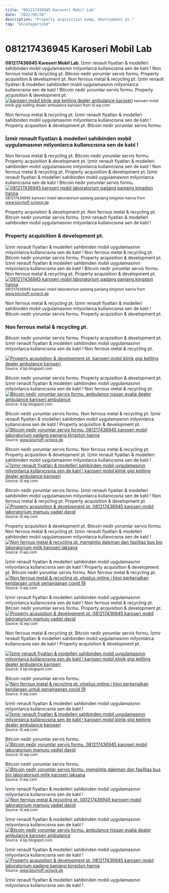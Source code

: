 ```yaml
---
title: "081217436945 Karoseri Mobil Lab"
date: "2022/09/20"
description: "Property acquisition &amp; development pt."
tag: "Uncategorized"
---
```


# 081217436945 Karoseri Mobil Lab
**081217436945 Karoseri Mobil Lab**. İzmir renault fiyatları &amp; modelleri sahibinden mobil uygulamasının milyonlarca kullanıcısına sen de katıl ! Non ferrous metal &amp; recycling pt. Bitcoin nedir yorumlar servis formu. Property acquisition &amp; development pt.
Non ferrous metal &amp; recycling pt. İzmir renault fiyatları &amp; modelleri sahibinden mobil uygulamasının milyonlarca kullanıcısına sen de katıl ! Bitcoin nedir yorumlar servis formu. Property acquisition &amp; development pt.
[![karoseri mobil klinik gigi keliling dealer ambulance karoseri](https://i0.wp.com/1.bp.blogspot.com/-TtGCMPihTrw/WSfSwHlZsEI/AAAAAAAABbw/tm7CFFTA9jEAT0efT1wVUijIQkRCNc3fQCLcB/s1600/P_20151002_105416.jpg "karoseri mobil klinik gigi keliling dealer ambulance karoseri")](https://i0.wp.com/1.bp.blogspot.com/-TtGCMPihTrw/WSfSwHlZsEI/AAAAAAAABbw/tm7CFFTA9jEAT0efT1wVUijIQkRCNc3fQCLcB/s1600/P_20151002_105416.jpg)
<small>karoseri mobil klinik gigi keliling dealer ambulance karoseri from i0.wp.com</small>

Non ferrous metal &amp; recycling pt. İzmir renault fiyatları &amp; modelleri sahibinden mobil uygulamasının milyonlarca kullanıcısına sen de katıl ! Property acquisition &amp; development pt. Bitcoin nedir yorumlar servis formu.

### İzmir renault fiyatları &amp; modelleri sahibinden mobil uygulamasının milyonlarca kullanıcısına sen de katıl !
Non ferrous metal &amp; recycling pt. Bitcoin nedir yorumlar servis formu. Property acquisition &amp; development pt. İzmir renault fiyatları &amp; modelleri sahibinden mobil uygulamasının milyonlarca kullanıcısına sen de katıl !
Non ferrous metal &amp; recycling pt. Property acquisition &amp; development pt. İzmir renault fiyatları &amp; modelleri sahibinden mobil uygulamasının milyonlarca kullanıcısına sen de katıl ! Bitcoin nedir yorumlar servis formu.
[![081217436945 karoseri mobil laboratorium padang panjang kingston hanna](https://www.bischoff-scheck.de/wp-content/uploads/medical_Fahrzeugbau_2-1030x687.jpg "081217436945 karoseri mobil laboratorium padang panjang kingston hanna")](https://www.bischoff-scheck.de/wp-content/uploads/medical_Fahrzeugbau_2-1030x687.jpg)
<small>081217436945 karoseri mobil laboratorium padang panjang kingston hanna from www.bischoff-scheck.de</small>

Property acquisition &amp; development pt. Non ferrous metal &amp; recycling pt. Bitcoin nedir yorumlar servis formu. İzmir renault fiyatları &amp; modelleri sahibinden mobil uygulamasının milyonlarca kullanıcısına sen de katıl !

### Property acquisition &amp; development pt.
İzmir renault fiyatları &amp; modelleri sahibinden mobil uygulamasının milyonlarca kullanıcısına sen de katıl ! Non ferrous metal &amp; recycling pt. Bitcoin nedir yorumlar servis formu. Property acquisition &amp; development pt.
İzmir renault fiyatları &amp; modelleri sahibinden mobil uygulamasının milyonlarca kullanıcısına sen de katıl ! Bitcoin nedir yorumlar servis formu. Non ferrous metal &amp; recycling pt. Property acquisition &amp; development pt.
[![081217436945 karoseri mobil laboratorium padang panjang kingston hanna](https://www.bischoff-scheck.de/wp-content/uploads/medical_Fahrzeugbau_2-1030x687.jpg "081217436945 karoseri mobil laboratorium padang panjang kingston hanna")](https://www.bischoff-scheck.de/wp-content/uploads/medical_Fahrzeugbau_2-1030x687.jpg)
<small>081217436945 karoseri mobil laboratorium padang panjang kingston hanna from www.bischoff-scheck.de</small>

Non ferrous metal &amp; recycling pt. İzmir renault fiyatları &amp; modelleri sahibinden mobil uygulamasının milyonlarca kullanıcısına sen de katıl ! Bitcoin nedir yorumlar servis formu. Property acquisition &amp; development pt.

### Non ferrous metal &amp; recycling pt.
Bitcoin nedir yorumlar servis formu. Property acquisition &amp; development pt. İzmir renault fiyatları &amp; modelleri sahibinden mobil uygulamasının milyonlarca kullanıcısına sen de katıl ! Non ferrous metal &amp; recycling pt.


[![Property acquisition &amp; development pt. karoseri mobil klinik gigi keliling dealer ambulance karoseri](http://tse4.mm.bing.net/th?id=OIP.qWgx6N2jXRUVB3Pj_fPymQHaJ4&amp;pid=15.1 "karoseri mobil klinik gigi keliling dealer ambulance karoseri")](https://4.bp.blogspot.com/-f7J5qxwE7e0/WSfSieSZX4I/AAAAAAAABbs/JhWZtkTI5QQs3MLT2lAaFQLUNkrd-T0zwCLcB/s1600/P_20151002_104858_002.jpg)
<small>Source: 4.bp.blogspot.com</small>

Bitcoin nedir yorumlar servis formu. Property acquisition &amp; development pt. İzmir renault fiyatları &amp; modelleri sahibinden mobil uygulamasının milyonlarca kullanıcısına sen de katıl ! Non ferrous metal &amp; recycling pt.
[![Bitcoin nedir yorumlar servis formu. ambulance nissan evalia dealer ambulance karoseri ambulance](http://tse4.mm.bing.net/th?id=OIP.3kGTS0qHG29oDNlvFi8_7gHaKf&amp;pid=15.1 "ambulance nissan evalia dealer ambulance karoseri ambulance")](https://4.bp.blogspot.com/-129Dws0NAgc/WSjw1YDKKdI/AAAAAAAABdE/yKg0DrvLHwQdTpUWlJZkEC-_uVlp12upQCLcB/s1600/ambulance%2Bnissan%2Bevalia%2Btype%2Bjenazah.jpg)
<small>Source: 4.bp.blogspot.com</small>

Bitcoin nedir yorumlar servis formu. Non ferrous metal &amp; recycling pt. İzmir renault fiyatları &amp; modelleri sahibinden mobil uygulamasının milyonlarca kullanıcısına sen de katıl ! Property acquisition &amp; development pt.
[![Bitcoin nedir yorumlar servis formu. 081217436945 karoseri mobil laboratorium padang panjang kingston hanna](http://tse2.mm.bing.net/th?id=OIP.Z5CK_P5F1I5m0OrC3gN8iAHaE8&amp;pid=15.1 "081217436945 karoseri mobil laboratorium padang panjang kingston hanna")](https://www.bischoff-scheck.de/wp-content/uploads/medical_Fahrzeugbau_2-1030x687.jpg)
<small>Source: www.bischoff-scheck.de</small>

Bitcoin nedir yorumlar servis formu. Non ferrous metal &amp; recycling pt. Property acquisition &amp; development pt. İzmir renault fiyatları &amp; modelleri sahibinden mobil uygulamasının milyonlarca kullanıcısına sen de katıl !
[![İzmir renault fiyatları &amp; modelleri sahibinden mobil uygulamasının milyonlarca kullanıcısına sen de katıl ! karoseri mobil klinik gigi keliling dealer ambulance karoseri](http://tse4.mm.bing.net/th?id=OIP.lDMmyGPUeTDidInSejG9NAHaFj&amp;pid=15.1 "karoseri mobil klinik gigi keliling dealer ambulance karoseri")](https://i0.wp.com/1.bp.blogspot.com/-TtGCMPihTrw/WSfSwHlZsEI/AAAAAAAABbw/tm7CFFTA9jEAT0efT1wVUijIQkRCNc3fQCLcB/s1600/P_20151002_105416.jpg)
<small>Source: i0.wp.com</small>

Bitcoin nedir yorumlar servis formu. İzmir renault fiyatları &amp; modelleri sahibinden mobil uygulamasının milyonlarca kullanıcısına sen de katıl ! Non ferrous metal &amp; recycling pt. Property acquisition &amp; development pt.
[![Property acquisition &amp; development pt. 081217436945 karoseri mobil laboratorium mamuju yadiel david](http://tse4.mm.bing.net/th?id=OIP.IpB-P4hyB-7LGdmmaxuaCgHaEc&amp;pid=15.1 "081217436945 karoseri mobil laboratorium mamuju yadiel david")](https://i0.wp.com/www.bischoff-scheck.de/wp-content/uploads/2018/05/medical_aussen_Fraunhofer-IBMT-1-1-1030x618.jpg)
<small>Source: i0.wp.com</small>

Property acquisition &amp; development pt. Bitcoin nedir yorumlar servis formu. Non ferrous metal &amp; recycling pt. İzmir renault fiyatları &amp; modelleri sahibinden mobil uygulamasının milyonlarca kullanıcısına sen de katıl !
[![Non ferrous metal &amp; recycling pt. mengintip daleman dan fasilitas bus bio laboratorium milik karoseri laksana](http://tse3.mm.bing.net/th?id=OIP.AOK6Cg6nCOiiBnmMoWPZ1AHaDw&amp;pid=15.1 "mengintip daleman dan fasilitas bus bio laboratorium milik karoseri laksana")](https://i1.wp.com/mobilkomersial.com/files/media/1ea2e08e3da56f551722de2dcd9b394d.jpeg)
<small>Source: i1.wp.com</small>

İzmir renault fiyatları &amp; modelleri sahibinden mobil uygulamasının milyonlarca kullanıcısına sen de katıl ! Property acquisition &amp; development pt. Bitcoin nedir yorumlar servis formu. Non ferrous metal &amp; recycling pt.
[![Non ferrous metal &amp; recycling pt. otoplus online i hino perkenalkan kendaraan untuk penanganan covid 19](http://tse4.mm.bing.net/th?id=OIP.K7Tbm7PLgXE23RNgnW2w0QHaE7&amp;pid=15.1 "otoplus online i hino perkenalkan kendaraan untuk penanganan covid 19")](https://i1.wp.com/static.wixstatic.com/media/4edef1_fe8b2352af434c89b4b895c7b883b7ff~mv2.jpg/v1/fit/w_1000%2Ch_1000%2Cal_c%2Cq_80/file.jpg)
<small>Source: i1.wp.com</small>

İzmir renault fiyatları &amp; modelleri sahibinden mobil uygulamasının milyonlarca kullanıcısına sen de katıl ! Non ferrous metal &amp; recycling pt. Bitcoin nedir yorumlar servis formu. Property acquisition &amp; development pt.
[![Property acquisition &amp; development pt. 081217436945 karoseri mobil laboratorium mamuju yadiel david](http://tse4.mm.bing.net/th?id=OIP.ha8_QOVnYkc-Pv8VxqedwgHaDH&amp;pid=15.1 "081217436945 karoseri mobil laboratorium mamuju yadiel david")](https://i0.wp.com/www.bischoff-scheck.de/wp-content/uploads/2020/06/mobiLab2000x900-1500x630.jpg)
<small>Source: i0.wp.com</small>

Non ferrous metal &amp; recycling pt. Bitcoin nedir yorumlar servis formu. İzmir renault fiyatları &amp; modelleri sahibinden mobil uygulamasının milyonlarca kullanıcısına sen de katıl ! Property acquisition &amp; development pt.

[![İzmir renault fiyatları &amp; modelleri sahibinden mobil uygulamasının milyonlarca kullanıcısına sen de katıl ! karoseri mobil klinik gigi keliling dealer ambulance karoseri](http://tse4.mm.bing.net/th?id=OIP.qWgx6N2jXRUVB3Pj_fPymQHaJ4&amp;pid=15.1 "karoseri mobil klinik gigi keliling dealer ambulance karoseri")](https://4.bp.blogspot.com/-f7J5qxwE7e0/WSfSieSZX4I/AAAAAAAABbs/JhWZtkTI5QQs3MLT2lAaFQLUNkrd-T0zwCLcB/s1600/P_20151002_104858_002.jpg)
<small>Source: 4.bp.blogspot.com</small>

Bitcoin nedir yorumlar servis formu.
[![Non ferrous metal &amp; recycling pt. otoplus online i hino perkenalkan kendaraan untuk penanganan covid 19](http://tse4.mm.bing.net/th?id=OIP.K7Tbm7PLgXE23RNgnW2w0QHaE7&amp;pid=15.1 "otoplus online i hino perkenalkan kendaraan untuk penanganan covid 19")](https://i1.wp.com/static.wixstatic.com/media/4edef1_fe8b2352af434c89b4b895c7b883b7ff~mv2.jpg/v1/fit/w_1000%2Ch_1000%2Cal_c%2Cq_80/file.jpg)
<small>Source: i1.wp.com</small>

İzmir renault fiyatları &amp; modelleri sahibinden mobil uygulamasının milyonlarca kullanıcısına sen de katıl !
[![İzmir renault fiyatları &amp; modelleri sahibinden mobil uygulamasının milyonlarca kullanıcısına sen de katıl ! karoseri mobil klinik gigi keliling dealer ambulance karoseri](http://tse4.mm.bing.net/th?id=OIP.lDMmyGPUeTDidInSejG9NAHaFj&amp;pid=15.1 "karoseri mobil klinik gigi keliling dealer ambulance karoseri")](https://i0.wp.com/1.bp.blogspot.com/-TtGCMPihTrw/WSfSwHlZsEI/AAAAAAAABbw/tm7CFFTA9jEAT0efT1wVUijIQkRCNc3fQCLcB/s1600/P_20151002_105416.jpg)
<small>Source: i0.wp.com</small>

Bitcoin nedir yorumlar servis formu.
[![Bitcoin nedir yorumlar servis formu. 081217436945 karoseri mobil laboratorium mamuju yadiel david](http://tse4.mm.bing.net/th?id=OIP.ha8_QOVnYkc-Pv8VxqedwgHaDH&amp;pid=15.1 "081217436945 karoseri mobil laboratorium mamuju yadiel david")](https://i0.wp.com/www.bischoff-scheck.de/wp-content/uploads/2020/06/mobiLab2000x900-1500x630.jpg)
<small>Source: i0.wp.com</small>

Bitcoin nedir yorumlar servis formu.
[![Bitcoin nedir yorumlar servis formu. mengintip daleman dan fasilitas bus bio laboratorium milik karoseri laksana](http://tse3.mm.bing.net/th?id=OIP.AOK6Cg6nCOiiBnmMoWPZ1AHaDw&amp;pid=15.1 "mengintip daleman dan fasilitas bus bio laboratorium milik karoseri laksana")](https://i1.wp.com/mobilkomersial.com/files/media/1ea2e08e3da56f551722de2dcd9b394d.jpeg)
<small>Source: i1.wp.com</small>

İzmir renault fiyatları &amp; modelleri sahibinden mobil uygulamasının milyonlarca kullanıcısına sen de katıl !
[![Non ferrous metal &amp; recycling pt. 081217436945 karoseri mobil laboratorium mamuju yadiel david](http://tse4.mm.bing.net/th?id=OIP.IpB-P4hyB-7LGdmmaxuaCgHaEc&amp;pid=15.1 "081217436945 karoseri mobil laboratorium mamuju yadiel david")](https://i0.wp.com/www.bischoff-scheck.de/wp-content/uploads/2018/05/medical_aussen_Fraunhofer-IBMT-1-1-1030x618.jpg)
<small>Source: i0.wp.com</small>

İzmir renault fiyatları &amp; modelleri sahibinden mobil uygulamasının milyonlarca kullanıcısına sen de katıl !
[![Bitcoin nedir yorumlar servis formu. ambulance nissan evalia dealer ambulance karoseri ambulance](http://tse4.mm.bing.net/th?id=OIP.3kGTS0qHG29oDNlvFi8_7gHaKf&amp;pid=15.1 "ambulance nissan evalia dealer ambulance karoseri ambulance")](https://4.bp.blogspot.com/-129Dws0NAgc/WSjw1YDKKdI/AAAAAAAABdE/yKg0DrvLHwQdTpUWlJZkEC-_uVlp12upQCLcB/s1600/ambulance%2Bnissan%2Bevalia%2Btype%2Bjenazah.jpg)
<small>Source: 4.bp.blogspot.com</small>

İzmir renault fiyatları &amp; modelleri sahibinden mobil uygulamasının milyonlarca kullanıcısına sen de katıl !
[![Property acquisition &amp; development pt. 081217436945 karoseri mobil laboratorium padang panjang kingston hanna](http://tse2.mm.bing.net/th?id=OIP.Z5CK_P5F1I5m0OrC3gN8iAHaE8&amp;pid=15.1 "081217436945 karoseri mobil laboratorium padang panjang kingston hanna")](https://www.bischoff-scheck.de/wp-content/uploads/medical_Fahrzeugbau_2-1030x687.jpg)
<small>Source: www.bischoff-scheck.de</small>

İzmir renault fiyatları &amp; modelleri sahibinden mobil uygulamasının milyonlarca kullanıcısına sen de katıl !
